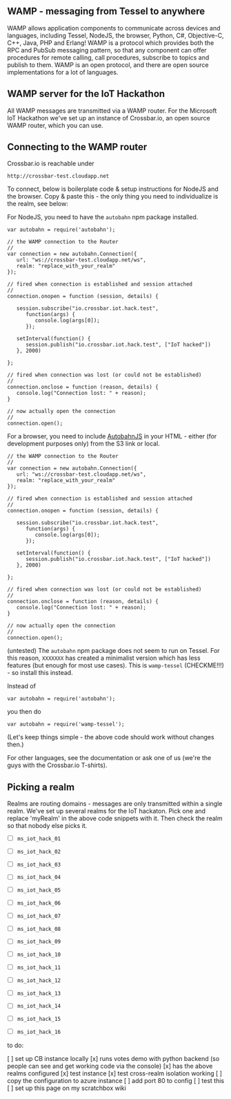## WAMP - messaging from Tessel to anywhere

WAMP allows application components to communicate across devices and languages, including Tessel, NodeJS, the browser, Python, C#, Objective-C, C++, Java, PHP and Erlang! WAMP is a protocol which provides both the RPC and PubSub messaging pattern, so that any component can offer procedures for remote calling, call procedures, subscribe to topics and publish to them. WAMP is an open protocol, and there are open source implementations for a lot of languages.

## WAMP server for the IoT Hackathon

All WAMP messages are transmitted via a WAMP router. For the Microsoft IoT Hackathon we've set up an instance of Crossbar.io, an open source WAMP router, which you can use.

## Connecting to the WAMP router

Crossbar.io is reachable under

```
http://crossbar-test.cloudapp.net
```

To connect, below is boilerplate code & setup instructions for NodeJS and the browser. Copy & paste this - the only thing you need to individualize is the realm, see below:

For NodeJS, you need to have the `autobahn` npm package installed.

```
var autobahn = require('autobahn');

// the WAMP connection to the Router
//
var connection = new autobahn.Connection({
   url: "ws://crossbar-test.cloudapp.net/ws",
   realm: "replace_with_your_realm"
});

// fired when connection is established and session attached
//
connection.onopen = function (session, details) {

   session.subscribe("io.crossbar.iot.hack.test",
      function(args) {
         console.log(args[0]);
      });

   setInterval(function() {
      session.publish("io.crossbar.iot.hack.test", ["IoT hacked"])
   }, 2000)

};

// fired when connection was lost (or could not be established)
//
connection.onclose = function (reason, details) {
   console.log("Connection lost: " + reason);
}

// now actually open the connection
//
connection.open();
```

For a browser, you need to include [AutobahnJS](https://autobahn.s3.amazonaws.com/autobahnjs/latest/autobahn.js) in your HTML - either (for development purposes only) from the S3 link or local.

```
// the WAMP connection to the Router
//
var connection = new autobahn.Connection({
   url: "ws://crossbar-test.cloudapp.net/ws",
   realm: "replace_with_your_realm"
});

// fired when connection is established and session attached
//
connection.onopen = function (session, details) {

   session.subscribe("io.crossbar.iot.hack.test",
      function(args) {
         console.log(args[0]);
      });

   setInterval(function() {
      session.publish("io.crossbar.iot.hack.test", ["IoT hacked"])
   }, 2000)

};

// fired when connection was lost (or could not be established)
//
connection.onclose = function (reason, details) {
   console.log("Connection lost: " + reason);
}

// now actually open the connection
//
connection.open();
```


(untested)
The `autobahn` npm package does not seem to run on Tessel. 
For this reason, `XXXXXXX` has created a minimalist version which has less features (but enough for most use cases). This is `wamp-tessel` (CHECKME!!!) - so install this instead.

Instead of 

```
var autobahn = require('autobahn');
``` 

you then do 

```
var autobahn = require('wamp-tessel');
```

(Let's keep things simple - the above code should work without changes then.)

For other languages, see the documentation or ask one of us (we're the guys with the Crossbar.io T-shirts).


## Picking a realm

Realms are routing domains - messages are only transmitted within a single realm. We've set up several realms for the IoT hackaton. Pick one and replace 'myRealm' in the above code snippets with it. Then check the realm so that nobody else picks it.

* [ ] `ms_iot_hack_01`
* [ ] `ms_iot_hack_02`
* [ ] `ms_iot_hack_03`
* [ ] `ms_iot_hack_04`
* [ ] `ms_iot_hack_05`
* [ ] `ms_iot_hack_06`
* [ ] `ms_iot_hack_07`
* [ ] `ms_iot_hack_08`
* [ ] `ms_iot_hack_09`
* [ ] `ms_iot_hack_10`
* [ ] `ms_iot_hack_11`
* [ ] `ms_iot_hack_12`
* [ ] `ms_iot_hack_13`
* [ ] `ms_iot_hack_14`
* [ ] `ms_iot_hack_15`
* [ ] `ms_iot_hack_16`


to do:

[ ] set up CB instance locally
   [x] runs votes demo with python backend (so people can see and get working code via the console)
   [x] has the above realms configured
[x] test instance
[x] test cross-realm isolation working
[ ] copy the configuration to azure instance
[ ] add port 80 to config
[ ] test this
[ ] set up this page on my scratchbox wiki
    
